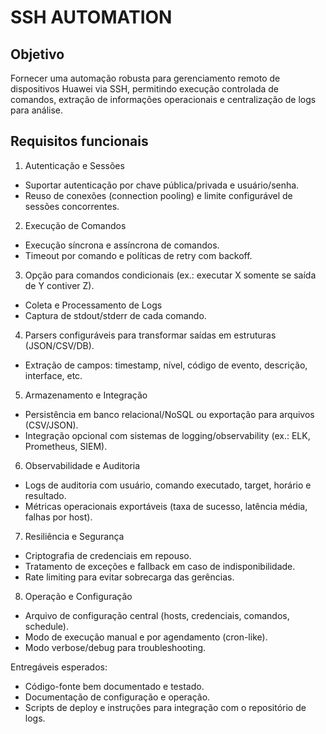 # SSH AUTOMATION

## Objetivo

Fornecer uma automação robusta para gerenciamento remoto de dispositivos Huawei via SSH, permitindo execução controlada de comandos, extração de informações operacionais e centralização de logs para análise.

## Requisitos funcionais

1. Autenticação e Sessões
- Suportar autenticação por chave pública/privada e usuário/senha.
- Reuso de conexões (connection pooling) e limite configurável de sessões concorrentes.

2. Execução de Comandos
- Execução síncrona e assíncrona de comandos.
- Timeout por comando e políticas de retry com backoff.

3. Opção para comandos condicionais (ex.: executar X somente se saída de Y contiver Z).
- Coleta e Processamento de Logs
- Captura de stdout/stderr de cada comando.

4. Parsers configuráveis para transformar saídas em estruturas (JSON/CSV/DB).
- Extração de campos: timestamp, nível, código de evento, descrição, interface, etc.

5. Armazenamento e Integração
- Persistência em banco relacional/NoSQL ou exportação para arquivos (CSV/JSON).
- Integração opcional com sistemas de logging/observability (ex.: ELK, Prometheus, SIEM).

6. Observabilidade e Auditoria
- Logs de auditoria com usuário, comando executado, target, horário e resultado.
- Métricas operacionais exportáveis (taxa de sucesso, latência média, falhas por host).

7. Resiliência e Segurança
- Criptografia de credenciais em repouso.
- Tratamento de exceções e fallback em caso de indisponibilidade.
- Rate limiting para evitar sobrecarga das gerências.

8. Operação e Configuração
- Arquivo de configuração central (hosts, credenciais, comandos, schedule).
- Modo de execução manual e por agendamento (cron-like).
- Modo verbose/debug para troubleshooting.

Entregáveis esperados:
- Código-fonte bem documentado e testado.
- Documentação de configuração e operação.
- Scripts de deploy e instruções para integração com o repositório de logs.
